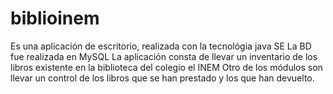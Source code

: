 # biblioinem
Es una aplicación de escritorio, realizada con la tecnológia java SE
La BD fue realizada en MySQL
La aplicación consta de llevar un inventario de los libros existente en la biblioteca del colegio el INEM
Otro de los módulos son llevar un control de los libros que se han prestado y los que han devuelto.
